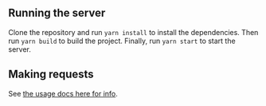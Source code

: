 ## Running the server

Clone the repository and run `yarn install` to install the dependencies. Then run `yarn build` to build the project. Finally, run `yarn start` to start the server.

## Making requests

See [the usage docs here for info](https://github.com/Rodentman87/dinoql/blob/main/Usage.md).

